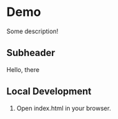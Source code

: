 # Demo

Some description!

## Subheader

Hello, there

## Local Development

1. Open index.html in your browser.
